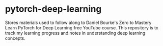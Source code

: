 # pytorch-deep-learning
Stores materials used to follow along to Daniel Bourke's Zero to Mastery Learn PyTorch for Deep Learning free YouTube course. This repository is to track my learning progress and notes in understanding deep learning concepts.
